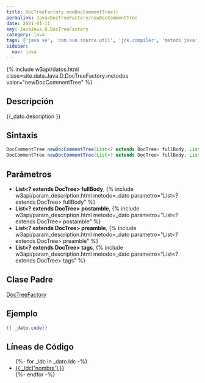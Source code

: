 ```yaml
---
title: DocTreeFactory.newDocCommentTree()
permalink: Java/DocTreeFactory/newDocCommentTree
date: 2021-01-11
key: JavaJava.D.DocTreeFactory
category: java
tags: ['java se', 'com.sun.source.util', 'jdk.compiler', 'metodo java', 'Java 9']
sidebar: 
  nav: java
---
```


{% include w3api/datos.html clase=site.data.Java.D.DocTreeFactory.metodos valor="newDocCommentTree" %}

## Descripción
{{_dato.description }}

## Sintaxis
~~~java
DocCommentTree newDocCommentTree(List<? extends DocTree> fullBody, List<? extends DocTree> tags)
DocCommentTree newDocCommentTree(List<? extends DocTree> fullBody, List<? extends DocTree> tags, List<? extends DocTree> preamble, List<? extends DocTree> postamble)
~~~

## Parámetros
* **List&lt;? extends DocTree&gt; fullBody**,  {% include w3api/param_description.html metodo=_dato parametro="List<? extends DocTree> fullBody" %}
* **List&lt;? extends DocTree&gt; postamble**,  {% include w3api/param_description.html metodo=_dato parametro="List<? extends DocTree> postamble" %}
* **List&lt;? extends DocTree&gt; preamble**,  {% include w3api/param_description.html metodo=_dato parametro="List<? extends DocTree> preamble" %}
* **List&lt;? extends DocTree&gt; tags**,  {% include w3api/param_description.html metodo=_dato parametro="List<? extends DocTree> tags" %}

## Clase Padre
[DocTreeFactory](/Java/DocTreeFactory/)

## Ejemplo
~~~java
{{ _dato.code}}
~~~

## Líneas de Código
<ul>
{%- for _ldc in _dato.ldc -%}
   <li>
       <a href="{{_ldc['url'] }}">{{ _ldc['nombre'] }}</a>
   </li>
{%- endfor -%}
</ul>
